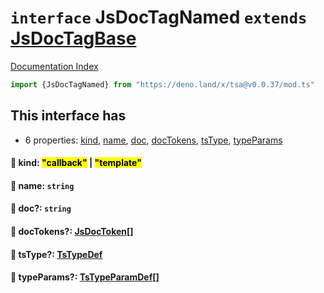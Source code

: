 # `interface` JsDocTagNamed `extends` [JsDocTagBase](../interface.JsDocTagBase/README.md)

[Documentation Index](../README.md)

```ts
import {JsDocTagNamed} from "https://deno.land/x/tsa@v0.0.37/mod.ts"
```

## This interface has

- 6 properties:
[kind](#-kind-callback--template),
[name](#-name-string),
[doc](#-doc-string),
[docTokens](#-doctokens-jsdoctoken),
[tsType](#-tstype-tstypedef),
[typeParams](#-typeparams-tstypeparamdef)


#### 📄 kind: <mark>"callback"</mark> | <mark>"template"</mark>



#### 📄 name: `string`



#### 📄 doc?: `string`



#### 📄 docTokens?: [JsDocToken](../interface.JsDocToken/README.md)\[]



#### 📄 tsType?: [TsTypeDef](../type.TsTypeDef/README.md)



#### 📄 typeParams?: [TsTypeParamDef](../interface.TsTypeParamDef/README.md)\[]



